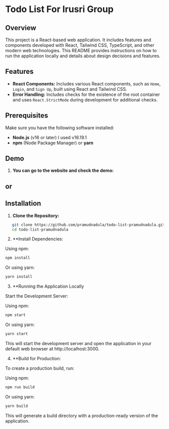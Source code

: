 # Todo List For Irusri Group

## Overview

This project is a React-based web application. It includes features and components developed with React, Tailwind CSS, TypeScript, and other modern web technologies. This README provides instructions on how to run the application locally and details about design decisions and features.

## Features

- **React Components:** Includes various React components, such as `Home`, `Login`, and `Sign Up`, built using React and Tailwind CSS.
- **Error Handling:** Includes checks for the existence of the root container and uses `React.StrictMode` during development for additional checks.

## Prerequisites

Make sure you have the following software installed:

- **Node.js** (v16 or later) I used v18.19.1
- **npm** (Node Package Manager) or **yarn**

## Demo

1. **You can go to the website and check the demo:**


  [link]:https://todo-list-pramudnadula.netlify.app/#/login

## or

## Installation

1. **Clone the Repository:**

```bash
   git clone https://github.com/pramudnadula/todo-list-pramudnadula.git
   cd todo-list-pramudnadula
```

2. **Install Dependencies:

Using npm:
```bash
npm install
```
Or using yarn:
```bash
yarn install
```

3. **Running the Application Locally

Start the Development Server:

Using npm:
```bash
npm start
```

Or using yarn:
```bash
yarn start
```

This will start the development server and open the application in your default web browser at http://localhost:3000.

4. **Build for Production:

To create a production build, run:

Using npm:

```bash
npm run build
```

Or using yarn:
```bash
yarn build
```
This will generate a build directory with a production-ready version of the application.

